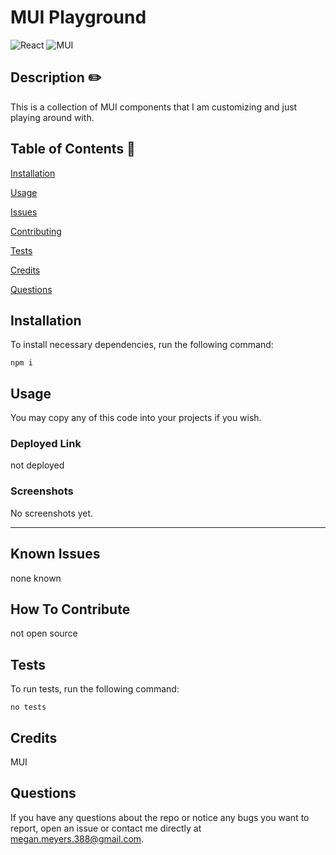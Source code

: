 # MUI Playground 
  

   ![React](https://img.shields.io/badge/react-%2320232a.svg?style=for-the-badge&logo=react&logoColor=%2361DAFB) ![MUI](https://img.shields.io/badge/MUI-%230081CB.svg?style=for-the-badge&logo=mui&logoColor=white)
  
  ## Description  ✏️
  
  This is a collection of MUI components that I am customizing and just playing around with.
  
  ## Table of Contents 📖
  
  [Installation](#installation)

  [Usage](#usage)

  

  [Issues](#known-issues)

  [Contributing](#how-to-contribute)

  [Tests](#tests) 

  [Credits](#credits)

  [Questions](#questions)
  
  ## Installation 
  
  To install necessary dependencies, run the following command:
  
  ```
  npm i
  ```
  
  ## Usage 
  
You may copy any of this code into your projects if you wish. 

  ### Deployed Link
  not deployed

### Screenshots
No screenshots yet.

______________________________________________________________________________________



## Known Issues 
none known

## How To Contribute 
  
not open source
  
## Tests 
  
To run tests, run the following command:
  
  ```
  no tests
  ```


## Credits 
MUI

 ## Questions 
  
 If you have any questions about the repo or notice any bugs you want to report, open an issue or contact me directly at megan.meyers.388@gmail.com. 
  
  
